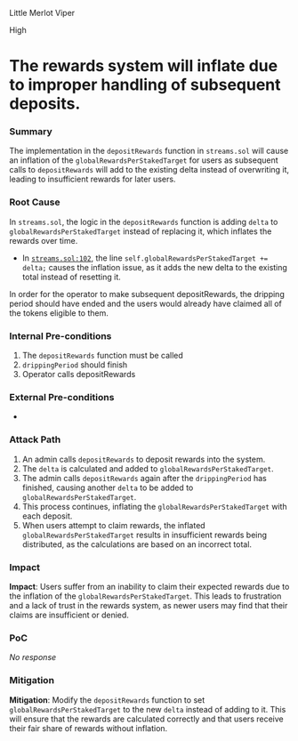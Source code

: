 Little Merlot Viper

High

# The rewards system will inflate due to improper handling of subsequent deposits.

### Summary

The implementation in the `depositRewards` function in `streams.sol` will cause an inflation of the `globalRewardsPerStakedTarget` for users as subsequent calls to `depositRewards` will add to the existing delta instead of overwriting it, leading to insufficient rewards for later users.

### Root Cause

In `streams.sol`, the logic in the `depositRewards` function is adding `delta` to `globalRewardsPerStakedTarget` instead of replacing it, which inflates the rewards over time.

- In [`streams.sol:102`](https://github.com/sherlock-audit/2025-03-pinlink-rwa-tokenized-depin-marketplace/blob/main/marketplace-contracts/src/marketplaces/streams.sol#L102), the line `self.globalRewardsPerStakedTarget += delta;` causes the inflation issue, as it adds the new delta to the existing total instead of resetting it.

In order for the operator to make subsequent depositRewards, the dripping period should have ended and the users would already have claimed all of the tokens eligible to them.

### Internal Pre-conditions

1. The `depositRewards` function must be called
2.  `drippingPeriod` should finish
3. Operator calls depositRewards

### External Pre-conditions

-

### Attack Path

1. An admin calls `depositRewards` to deposit rewards into the system.
2. The `delta` is calculated and added to `globalRewardsPerStakedTarget`.
3. The admin calls `depositRewards` again after the `drippingPeriod` has finished, causing another `delta` to be added to `globalRewardsPerStakedTarget`.
4. This process continues, inflating the `globalRewardsPerStakedTarget` with each deposit.
5. When users attempt to claim rewards, the inflated `globalRewardsPerStakedTarget` results in insufficient rewards being distributed, as the calculations are based on an incorrect total.

### Impact

**Impact**: Users suffer from an inability to claim their expected rewards due to the inflation of the `globalRewardsPerStakedTarget`. This leads to frustration and a lack of trust in the rewards system, as newer users may find that their claims are insufficient or denied.

### PoC

_No response_

### Mitigation

**Mitigation**: Modify the `depositRewards` function to set `globalRewardsPerStakedTarget` to the new `delta` instead of adding to it. This will ensure that the rewards are calculated correctly and that users receive their fair share of rewards without inflation.